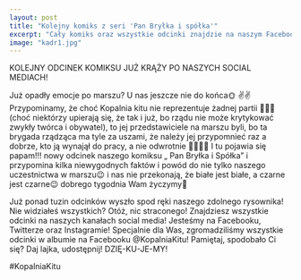 ```yaml
---
layout: post
title: "Kolejny komiks z seri 'Pan Bryłka i spółka'"
excerpt: "Cały komiks oraz wszystkie odcinki znajdzie na naszym Facebooku i Instagramie"
image: "kadr1.jpg"
---
```


KOLEJNY ODCINEK KOMIKSU JUŻ KRĄŻY PO NASZYCH SOCIAL MEDIACH!

Już opadły emocje po marszu? U nas jeszcze nie do końca🌞 ✌️✌️ Przypominamy, że choć Kopalnia kitu nie reprezentuje żadnej partii 🥁🥁🥁 (choć niektórzy upierają się, że tak i już, bo rządu nie może krytykować zwykły twórca i obywatel), to jej przedstawiciele na marszu byli, bo ta brygada rządząca ma tyle za uszami, że należy jej przypomnieć raz a dobrze, kto ją wynajął do pracy, a nie odwrotnie 😵‍💫😵‍💫 I tu pojawia się papam!!! nowy odcinek naszego komiksu „ Pan Bryłka i Spółka” i przypomina kilka niewygodnych faktów i powód do nie tylko naszego uczestnictwa w marszu😉 i nas nie przekonają, że białe jest białe, a czarne jest czarne😉 dobrego tygodnia Wam życzymy🥰

Już ponad tuzin odcinków wyszło spod ręki naszego zdolnego rysownika! Nie widziałeś wszystkich? Otóż, nic straconego! Znajdziesz wszystkie odcinki na naszych kanałach social media! Jesteśmy na Facebooku, Twitterze oraz Instagramie! Specjalnie dla Was, zgromadziliśmy wszystkie odcinki w albumie na Facebooku @KopalniaKitu! Pamiętaj, spodobało Ci się? Daj lajka, udostępnij! DZIĘ-KU-JE-MY!

#KopalniaKitu
